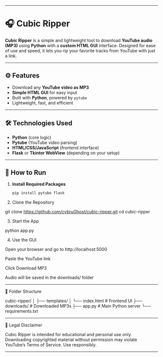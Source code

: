 
---

# 🎧 Cubic Ripper

**Cubic Ripper** is a simple and lightweight tool to download **YouTube audio (MP3)** using **Python** with a **custom HTML GUI** interface. Designed for ease of use and speed, it lets you rip your favorite tracks from YouTube with just a link.

---

## ⚙️ Features

- Download any **YouTube video as MP3**
- **Simple HTML GUI** for easy input
- Built with **Python**, powered by `pytube`
- Lightweight, fast, and efficient

---

## 🛠️ Technologies Used

- **Python** (core logic)
- **Pytube** (YouTube video parsing)
- **HTML/CSS/JavaScript** (frontend interface)
- **Flask** or **Tkinter WebView** (depending on your setup)

---

## 🚀 How to Run

1. **Install Required Packages**

   ```bash
   pip install pytube flask

2. Clone the Repository

git clone https://github.com/cybruGhost/cubic-ripper.git
cd cubic-ripper


3. Start the App

python app.py


4. Use the GUI

Open your browser and go to http://localhost:5000

Paste the YouTube link

Click Download MP3

Audio will be saved in the downloads/ folder





---

📁 Folder Structure

cubic-ripper/
│
├── templates/
│   └── index.html          # Frontend UI
├── downloads/              # Downloaded MP3s
├── app.py                  # Main Python server
└── requirements.txt


---

🔐 Legal Disclaimer

Cubic Ripper is intended for educational and personal use only. Downloading copyrighted material without permission may violate YouTube’s Terms of Service. Use responsibly.


---
